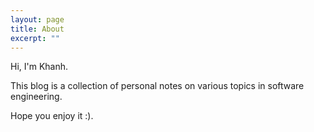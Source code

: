 ```yaml
---
layout: page
title: About
excerpt: ""
---
```


Hi, I'm Khanh.

This blog is a collection of personal notes on various topics in software engineering.

Hope you enjoy it :).
